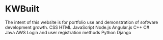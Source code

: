 # KWBuilt
The intent of this website is for portfolio use and demonstration of software development growth. 
CSS
HTML
JavaScript
Node.js
Angular.js
C++
C#
Java
AWS
Login and user registration methods
Python
Django

